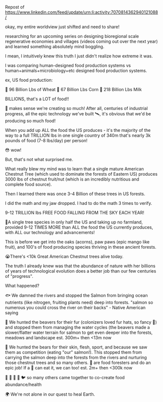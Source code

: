 Repost of https://www.linkedin.com/feed/update/urn:li:activity:7070814362940121088/

okay, my entire worldview just shifted and need to share!

researching for an upcoming series on designing bioregional scale regenerative economies and villages (videos coming out over the next year) and learned something absolutely mind boggling.

I mean, I intuitively knew this truth I just didn't realize how extreme it was.

I was comparing human-designed food production systems vs human+animals+microbiology+etc designed food production systems.

ex, US food production:

🌾 96 Billion Lbs of Wheat
🌽 67 Billion Lbs Corn
🥛 218 Billion Lbs Milk

BILLIONS, that's a LOT of food!!

🚜 makes sense we're creating so much! After all, centuries of industrial progress, all the epic technology we've built 🛰️, it's obvious that we'd be producing so much food!

When you add up ALL the food the US produces - it's the majority of the way to a full TRILLION lbs in one single country of 340m that's nearly 3k pounds of food (7-8 lbs/day) per person!

😳 wow!

But, that's not what surprised me.

What really blew my mind was to learn that a single mature American Chestnut Tree (which used to dominate the forests of Eastern US) produces 3000 lbs of chestnut fruit/nut (which is an incredibly nutritious and complete food source).

Then I learned there was once 3-4 Billion of these trees in US forests.

I did the math and my jaw dropped. I had to do the math 3 times to verify.

9-12 TRILLION lbs FREE FOOD FALLING FROM THE SKY EACH YEAR!

🌰A single tree species in only half the US and taking up no farmland, provided 9-12 TIMES MORE than ALL the food the US currently produces, with ALL our technology and advancements!

This is before we get into the oaks (acorns), paw paws (epic mango like fruit), and 100's of food producing species thriving in these ancient forests.

😭There's <10k Great American Chestnut trees alive today.

The truth I already knew was that the abundance of nature with her billions of years of technological evolution does a better job than our few centuries of "progress".

What happened?

🐟 We damned the rivers and stopped the Salmon from bringing ocean nutrients (like nitrogen, fruiting plants need) deep into forests. "salmon so numerous you could cross the river on their backs" - Native American saying

🦫 We hunted the beavers for their fur (colonizers loved fur hats, so fancy 🎩) and stopped them from managing the water cycles (the beavers made a slower/flatter water terrain for salmon to get even deeper into the forests, meadows and landscape
est. 300m+ then <13m now

🐻 We hunted the bears for their skin, flesh, sport, and because we saw them as competition (eating "our" salmon!). This stopped them from carrying the salmon deep into the forests from the rivers and nurturing those chestnut trees and so many others. 🐻 are food foresters and do an epic job! If a 🐻 can eat it, we can too!
est. 2m+ then <300k now

🐳 🦌 🦊 🦅 🐦 so many others came together to co-create food abundance/health

🌍 We're not alone in our quest to heal Earth.
